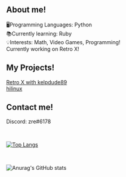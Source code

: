 ## About me!
🖥️Programming Languages: Python
<br/>
📚Currently learning: Ruby
<br/>
💡Interests: Math, Video Games, Programming!
<br/>
Currently working on Retro X!
<br/>


## My Projects!
<a href="https://github.com/HiPap/retro-x-webhookspammer">Retro X with kelpdude89 </a>
<br/>
<a href="https://github.com/HiPap/hilinux">hilinux </a>
<br/>

## Contact me!
Discord: zre#6178
<br/>

<br/>

[![Top Langs](https://github-readme-stats.vercel.app/api/top-langs/?username=HiPap&layout=compact)](https://github.com/anuraghazra/github-readme-stats)
<br/>

<br/>

![Anurag's GitHub stats](https://github-readme-stats.vercel.app/api?username=anuraghazra&show_icons=true&theme=synthwave)
<br/>

